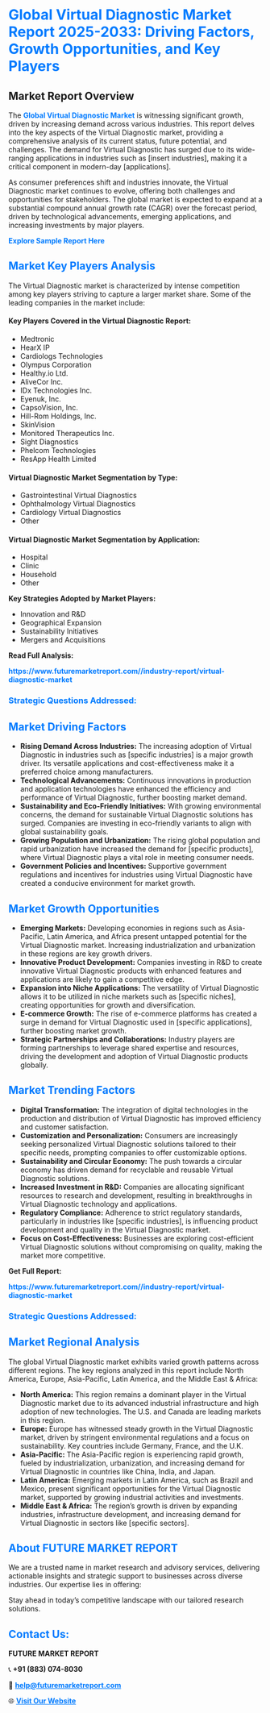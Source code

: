 <h1 style="color: #007BFF;">Global Virtual Diagnostic Market Report 2025-2033: Driving Factors, Growth Opportunities, and Key Players</h1>

<section id="overview">
<h2>Market Report Overview</h2>
<p>The <a href="https://www.futuremarketreport.com//industry-report/virtual-diagnostic-market" style="color: #007BFF; text-decoration: none;"><strong>Global Virtual Diagnostic Market</strong></a> is witnessing significant growth, driven by increasing demand across various industries. This report delves into the key aspects of the Virtual Diagnostic market, providing a comprehensive analysis of its current status, future potential, and challenges. The demand for Virtual Diagnostic has surged due to its wide-ranging applications in industries such as [insert industries], making it a critical component in modern-day [applications].</p>
<p>As consumer preferences shift and industries innovate, the Virtual Diagnostic market continues to evolve, offering both challenges and opportunities for stakeholders. The global market is expected to expand at a substantial compound annual growth rate (CAGR) over the forecast period, driven by technological advancements, emerging applications, and increasing investments by major players.</p>
</section>

<section id="overview">
<p><a href="https://www.futuremarketreport.com//request-sample/reportId=78317" style="color: #007BFF; text-decoration: none;"><strong>Explore Sample Report Here</strong></a></p>
</section>

<section id="key-players">
<h2 style="color: #007BFF;">Market Key Players Analysis</h2>
<p>The Virtual Diagnostic market is characterized by intense competition among key players striving to capture a larger market share. Some of the leading companies in the market include:</p>
<h4>Key Players Covered in the Virtual Diagnostic Report:</h4>
<ul><li>Medtronic</li><li>HearX IP</li><li>Cardiologs Technologies</li><li>Olympus Corporation</li><li>Healthy.io Ltd.</li><li>AliveCor Inc.</li><li>IDx Technologies Inc.</li><li>Eyenuk, Inc.</li><li>CapsoVision, Inc.</li><li>Hill-Rom Holdings, Inc.</li><li>SkinVision</li><li>Monitored Therapeutics Inc.</li><li>Sight Diagnostics</li><li>Phelcom Technologies</li><li>ResApp Health Limited</li></ul>
<h4>Virtual Diagnostic Market Segmentation by Type:</h4>
<ul><li>Gastrointestinal Virtual Diagnostics</li><li>Ophthalmology Virtual Diagnostics</li><li>Cardiology Virtual Diagnostics</li><li>Other</li></ul>

<h4>Virtual Diagnostic Market Segmentation by Application:</h4>
<ul><li>Hospital</li><li>Clinic</li><li>Household</li><li>Other</li></ul>
<p><strong>Key Strategies Adopted by Market Players:</strong></p>
<ul>
<li>Innovation and R&D</li>
<li>Geographical Expansion</li>
<li>Sustainability Initiatives</li>
<li>Mergers and Acquisitions</li>
</ul>
</section>

<section>
<p><strong>Read Full Analysis: </strong></p><a href="https://www.futuremarketreport.com//industry-report/virtual-diagnostic-market" style="color: #007BFF; text-decoration: none;"><strong>https://www.futuremarketreport.com//industry-report/virtual-diagnostic-market</strong></a>
<h3 style="color: #007BFF;">Strategic Questions Addressed:</h3>
</section>

<section id="driving-factors">
<h2 style="color: #007BFF;">Market Driving Factors</h2>
<ul>
<li><strong>Rising Demand Across Industries:</strong> The increasing adoption of Virtual Diagnostic in industries such as [specific industries] is a major growth driver. Its versatile applications and cost-effectiveness make it a preferred choice among manufacturers.</li>
<li><strong>Technological Advancements:</strong> Continuous innovations in production and application technologies have enhanced the efficiency and performance of Virtual Diagnostic, further boosting market demand.</li>
<li><strong>Sustainability and Eco-Friendly Initiatives:</strong> With growing environmental concerns, the demand for sustainable Virtual Diagnostic solutions has surged. Companies are investing in eco-friendly variants to align with global sustainability goals.</li>
<li><strong>Growing Population and Urbanization:</strong> The rising global population and rapid urbanization have increased the demand for [specific products], where Virtual Diagnostic plays a vital role in meeting consumer needs.</li>
<li><strong>Government Policies and Incentives:</strong> Supportive government regulations and incentives for industries using Virtual Diagnostic have created a conducive environment for market growth.</li>
</ul>
</section>

<section id="growth-opportunities">
<h2 style="color: #007BFF;">Market Growth Opportunities</h2>
<ul>
<li><strong>Emerging Markets:</strong> Developing economies in regions such as Asia-Pacific, Latin America, and Africa present untapped potential for the Virtual Diagnostic market. Increasing industrialization and urbanization in these regions are key growth drivers.</li>
<li><strong>Innovative Product Development:</strong> Companies investing in R&D to create innovative Virtual Diagnostic products with enhanced features and applications are likely to gain a competitive edge.</li>
<li><strong>Expansion into Niche Applications:</strong> The versatility of Virtual Diagnostic allows it to be utilized in niche markets such as [specific niches], creating opportunities for growth and diversification.</li>
<li><strong>E-commerce Growth:</strong> The rise of e-commerce platforms has created a surge in demand for Virtual Diagnostic used in [specific applications], further boosting market growth.</li>
<li><strong>Strategic Partnerships and Collaborations:</strong> Industry players are forming partnerships to leverage shared expertise and resources, driving the development and adoption of Virtual Diagnostic products globally.</li>
</ul>
</section>

<section id="trending-factors">
<h2 style="color: #007BFF;">Market Trending Factors</h2>
<ul>
<li><strong>Digital Transformation:</strong> The integration of digital technologies in the production and distribution of Virtual Diagnostic has improved efficiency and customer satisfaction.</li>
<li><strong>Customization and Personalization:</strong> Consumers are increasingly seeking personalized Virtual Diagnostic solutions tailored to their specific needs, prompting companies to offer customizable options.</li>
<li><strong>Sustainability and Circular Economy:</strong> The push towards a circular economy has driven demand for recyclable and reusable Virtual Diagnostic solutions.</li>
<li><strong>Increased Investment in R&D:</strong> Companies are allocating significant resources to research and development, resulting in breakthroughs in Virtual Diagnostic technology and applications.</li>
<li><strong>Regulatory Compliance:</strong> Adherence to strict regulatory standards, particularly in industries like [specific industries], is influencing product development and quality in the Virtual Diagnostic market.</li>
<li><strong>Focus on Cost-Effectiveness:</strong> Businesses are exploring cost-efficient Virtual Diagnostic solutions without compromising on quality, making the market more competitive.</li>
</ul>
</section>

<section>
<p><strong>Get Full Report: </strong></p><a href="https://www.futuremarketreport.com//industry-report/virtual-diagnostic-market" style="color: #007BFF; text-decoration: none;"><strong>https://www.futuremarketreport.com//industry-report/virtual-diagnostic-market</strong></a>
<h3 style="color: #007BFF;">Strategic Questions Addressed:</h3>
</section>


<section id="regional-analysis">
<h2 style="color: #007BFF;">Market Regional Analysis</h2>
<p>The global Virtual Diagnostic market exhibits varied growth patterns across different regions. The key regions analyzed in this report include North America, Europe, Asia-Pacific, Latin America, and the Middle East & Africa:</p>
<ul>
<li><strong>North America:</strong> This region remains a dominant player in the Virtual Diagnostic market due to its advanced industrial infrastructure and high adoption of new technologies. The U.S. and Canada are leading markets in this region.</li>
<li><strong>Europe:</strong> Europe has witnessed steady growth in the Virtual Diagnostic market, driven by stringent environmental regulations and a focus on sustainability. Key countries include Germany, France, and the U.K.</li>
<li><strong>Asia-Pacific:</strong> The Asia-Pacific region is experiencing rapid growth, fueled by industrialization, urbanization, and increasing demand for Virtual Diagnostic in countries like China, India, and Japan.</li>
<li><strong>Latin America:</strong> Emerging markets in Latin America, such as Brazil and Mexico, present significant opportunities for the Virtual Diagnostic market, supported by growing industrial activities and investments.</li>
<li><strong>Middle East & Africa:</strong> The region’s growth is driven by expanding industries, infrastructure development, and increasing demand for Virtual Diagnostic in sectors like [specific sectors].</li>
</ul>
</section>

<footer>
<h2 style="color: #007BFF;">About FUTURE MARKET REPORT</h2>
<p>We are a trusted name in market research and advisory services, delivering actionable insights and strategic support to businesses across diverse industries. Our expertise lies in offering:</p>

<p>Stay ahead in today’s competitive landscape with our tailored research solutions.</p>

<h2 style="color: #007BFF;">Contact Us:</h2>
<p><strong>FUTURE MARKET REPORT</strong></p>
<p>📞 <strong>+91 (883) 074-8030</strong></p>
<p>📧 <strong><a href="mailto:help@futuremarketreport.com" style="color: #007BFF;">help@futuremarketreport.com</a></strong></p>
<p>🌐 <strong><a href="https://www.futuremarketreport.com/" style="color: #007BFF;">Visit Our Website</a></strong></p>
</footer>